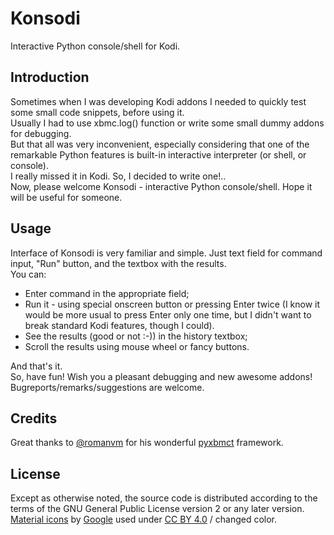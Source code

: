 # Konsodi
Interactive Python console/shell for Kodi.  
## Introduction
Sometimes when I was developing Kodi addons I needed to quickly test some small code snippets, before using it.  
Usually I had to use xbmc.log() function or write some small dummy addons for debugging.  
But that all was very inconvenient, especially considering that one of the remarkable Python features is built-in interactive interpreter (or shell, or console).  
I really missed it in Kodi. So, I decided to write one!..  
Now, please welcome Konsodi - interactive Python console/shell. Hope it will be useful for someone.  
## Usage
Interface of Konsodi is very familiar and simple. Just text field for command input, "Run" button, and the textbox with the results.  
You can:  
- Enter command in the appropriate field;  
- Run it - using special onscreen button or pressing Enter twice (I know it would be more usual to press Enter only one time, but I didn't want to break standard Kodi features, though I could).  
- See the results (good or not :-)) in the history textbox;  
- Scroll the results using mouse wheel or fancy buttons.  
  
And that's it.  
So, have fun!  Wish you a pleasant debugging and new awesome addons!  
Bugreports/remarks/suggestions are welcome.  
## Credits
Great thanks to [@romanvm](https://github.com/romanvm) for his wonderful [pyxbmct](https://github.com/romanvm/script.module.pyxbmct) framework.  
## License
Except as otherwise noted, the source code is distributed according to the terms of the GNU General Public License version 2 or any later version.  
[Material icons](https://design.google.com/icons/) by [Google](https://www.google.com) used under [CC BY 4.0](http://creativecommons.org/licenses/by/4.0/) / changed color.  
